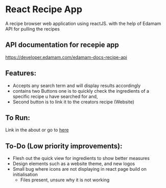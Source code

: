 # React Recipe App
A recipe browser web application using reactJS.
with the help of Edamam API for pulling the recipes

## API documentation for recepie app
 https://developer.edamam.com/edamam-docs-recipe-api

## Features:
- Accepts any search term and will display results accordingly
-  contains two Buttons one is  to quickly check the ingredients of a specific recipe u have searched for and,
-  Second button is to link it to the creators recipe (Website)


## To Run:
Link in the about or go to [here](https://aimireal.github.io/ReactRecipeApp/)

## To-Do (Low priority improvements):
- Flesh out the quick view for ingredients to show better measures
- Design elements such as a website theme, and new logos
- Small bug where icons are not displaying in react page build on initialisation
  - Files present, unsure why it is not working

